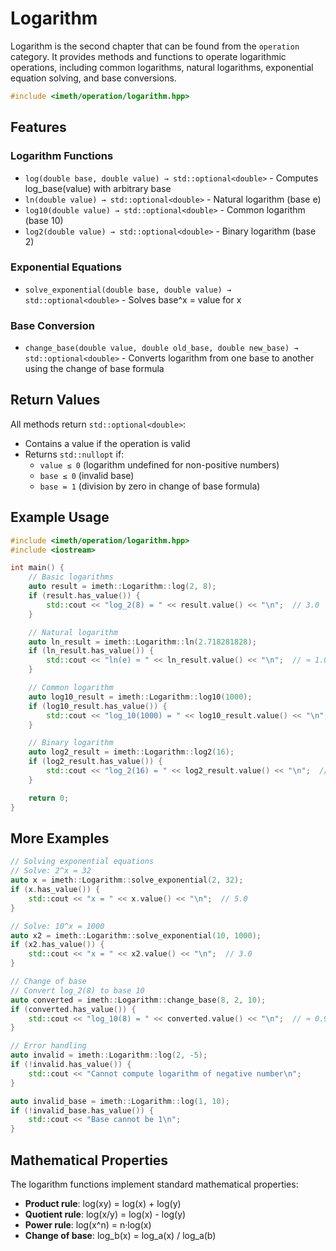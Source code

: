 # Logarithm

Logarithm is the second chapter that can be found from the `operation` category. It provides methods and functions to operate logarithmic operations, including common logarithms, natural logarithms, exponential equation solving, and base conversions.

```cpp
#include <imeth/operation/logarithm.hpp>
```

## Features

### Logarithm Functions
- `log(double base, double value) → std::optional<double>` - Computes log_base(value) with arbitrary base
- `ln(double value) → std::optional<double>` - Natural logarithm (base e)
- `log10(double value) → std::optional<double>` - Common logarithm (base 10)
- `log2(double value) → std::optional<double>` - Binary logarithm (base 2)

### Exponential Equations
- `solve_exponential(double base, double value) → std::optional<double>` - Solves base^x = value for x

### Base Conversion
- `change_base(double value, double old_base, double new_base) → std::optional<double>` - Converts logarithm from one base to another using the change of base formula

## Return Values

All methods return `std::optional<double>`:
- Contains a value if the operation is valid
- Returns `std::nullopt` if:
  - `value ≤ 0` (logarithm undefined for non-positive numbers)
  - `base ≤ 0` (invalid base)
  - `base = 1` (division by zero in change of base formula)

## Example Usage

```cpp
#include <imeth/operation/logarithm.hpp>
#include <iostream>

int main() {
    // Basic logarithms
    auto result = imeth::Logarithm::log(2, 8);
    if (result.has_value()) {
        std::cout << "log_2(8) = " << result.value() << "\n";  // 3.0
    }

    // Natural logarithm
    auto ln_result = imeth::Logarithm::ln(2.718281828);
    if (ln_result.has_value()) {
        std::cout << "ln(e) ≈ " << ln_result.value() << "\n";  // ≈ 1.0
    }

    // Common logarithm
    auto log10_result = imeth::Logarithm::log10(1000);
    if (log10_result.has_value()) {
        std::cout << "log_10(1000) = " << log10_result.value() << "\n";  // 3.0
    }

    // Binary logarithm
    auto log2_result = imeth::Logarithm::log2(16);
    if (log2_result.has_value()) {
        std::cout << "log_2(16) = " << log2_result.value() << "\n";  // 4.0
    }

    return 0;
}
```

## More Examples

```cpp
// Solving exponential equations
// Solve: 2^x = 32
auto x = imeth::Logarithm::solve_exponential(2, 32);
if (x.has_value()) {
    std::cout << "x = " << x.value() << "\n";  // 5.0
}

// Solve: 10^x = 1000
auto x2 = imeth::Logarithm::solve_exponential(10, 1000);
if (x2.has_value()) {
    std::cout << "x = " << x2.value() << "\n";  // 3.0
}

// Change of base
// Convert log_2(8) to base 10
auto converted = imeth::Logarithm::change_base(8, 2, 10);
if (converted.has_value()) {
    std::cout << "log_10(8) = " << converted.value() << "\n";  // ≈ 0.903
}

// Error handling
auto invalid = imeth::Logarithm::log(2, -5);
if (!invalid.has_value()) {
    std::cout << "Cannot compute logarithm of negative number\n";
}

auto invalid_base = imeth::Logarithm::log(1, 10);
if (!invalid_base.has_value()) {
    std::cout << "Base cannot be 1\n";
}
```

## Mathematical Properties

The logarithm functions implement standard mathematical properties:
- **Product rule**: log(xy) = log(x) + log(y)
- **Quotient rule**: log(x/y) = log(x) - log(y)
- **Power rule**: log(x^n) = n·log(x)
- **Change of base**: log_b(x) = log_a(x) / log_a(b)
